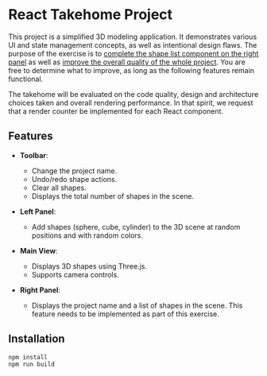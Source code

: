 # React Takehome Project

This project is a simplified 3D modeling application. It demonstrates various UI and state management concepts, as well as intentional design flaws. The purpose of the exercise is to <ins>complete the shape list component on the right panel</ins> as well as <ins>improve the overall quality of the whole project</ins>. You are free to determine what to improve, as long as the following features remain functional.

The takehome will be evaluated on the code quality, design and architecture choices taken and overall rendering performance. In that spirit, we request that a render counter be implemented for each React component.

## Features

- **Toolbar**:
  - Change the project name.
  - Undo/redo shape actions.
  - Clear all shapes.
  - Displays the total number of shapes in the scene.

- **Left Panel**:
  - Add shapes (sphere, cube, cylinder) to the 3D scene at random positions and with random colors.

- **Main View**:
  - Displays 3D shapes using Three.js.
  - Supports camera controls.

- **Right Panel**:
  - Displays the project name and a list of shapes in the scene. This feature needs to be implemented as part of this exercise.

## Installation

```bash
npm install
npm run build
```
